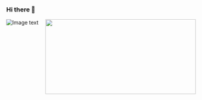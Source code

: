 ### Hi there 👋

<!--
**ifdotcom/ifdotcom** is a ✨ _special_ ✨ repository because its `README.md` (this file) appears on your GitHub profile.

Here are some ideas to get you started:

- 🔭 I’m currently working on ...
- 🌱 I’m currently learning ...
- 👯 I’m looking to collaborate on ...
- 🤔 I’m looking for help with ...
- 💬 Ask me about ...
- 📫 How to reach me: ...
- 😄 Pronouns: ...
- ⚡ Fun fact: ...
-->
![Image text](https://github.com/ifdotcom/ifdotcom/blob/main/ilustraci%C3%B3n-if%404x.png)
<img align="right" width="400" height="200" src="https://github.com/ifdotcom/ifdotcom/blob/main/ilustraci%C3%B3n-if%404x.png">
